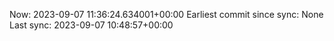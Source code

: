 Now: 2023-09-07 11:36:24.634001+00:00 Earliest commit since sync: None Last sync: 2023-09-07 10:48:57+00:00
